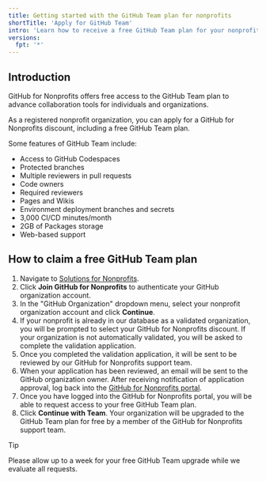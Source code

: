 ```yaml
---
title: Getting started with the GitHub Team plan for nonprofits
shortTitle: 'Apply for GitHub Team'
intro: 'Learn how to receive a free GitHub Team plan for your nonprofit.'
versions:
  fpt: '*'
---
```


## Introduction

GitHub for Nonprofits offers free access to the GitHub Team plan to advance collaboration tools for individuals and organizations.

As a registered nonprofit organization, you can apply for a GitHub for Nonprofits discount, including a free GitHub Team plan.

Some features of GitHub Team include:

* Access to GitHub Codespaces
* Protected branches
* Multiple reviewers in pull requests
* Code owners
* Required reviewers
* Pages and Wikis
* Environment deployment branches and secrets
* 3,000 CI/CD minutes/month
* 2GB of Packages storage
* Web-based support

## How to claim a free GitHub Team plan

1. Navigate to [Solutions for Nonprofits](https://github.com/solutions/industry/nonprofits).
1. Click **Join GitHub for Nonprofits** to authenticate your GitHub organization account.
1. In the "GitHub Organization" dropdown menu, select your nonprofit organization account and click **Continue**.
1. If your nonprofit is already in our database as a validated organization, you will be prompted to select your GitHub for Nonprofits discount. If your organization is not automatically validated, you will be asked to complete the validation application.
1. Once you completed the validation application, it will be sent to be reviewed by our GitHub for Nonprofits support team.
1. When your application has been reviewed, an email will be sent to the GitHub organization owner. After receiving notification of application approval, log back into the [GitHub for Nonprofits portal](https://nonprofits.github.com/).
1. Once you have logged into the GitHub for Nonprofits portal, you will be able to request access to your free GitHub Team plan.
1. Click **Continue with Team**. Your organization will be upgraded to the GitHub Team plan for free by a member of the GitHub for Nonprofits support team.

> [!TIP]
> Please allow up to a week for your free GitHub Team upgrade while we evaluate all requests.
